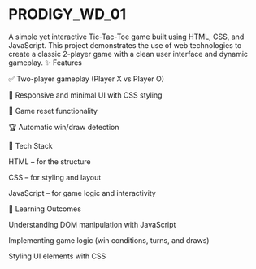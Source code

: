 # PRODIGY_WD_01
A simple yet interactive Tic-Tac-Toe game built using HTML, CSS, and JavaScript. This project demonstrates the use of web technologies to create a classic 2-player game with a clean user interface and dynamic gameplay.
✨ Features

✅ Two-player gameplay (Player X vs Player O)

🎨 Responsive and minimal UI with CSS styling

🔄 Game reset functionality

🏆 Automatic win/draw detection

🚀 Tech Stack

HTML – for the structure

CSS – for styling and layout

JavaScript – for game logic and interactivity

🎯 Learning Outcomes

Understanding DOM manipulation with JavaScript

Implementing game logic (win conditions, turns, and draws)

Styling UI elements with CSS
